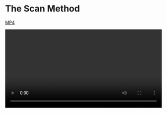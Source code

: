 

# The Scan Method
[MP4](http://flatiron-videos.s3.amazonaws.com/Ruby%20Tips/The%20Scan%20Method.mp4)

<video controls width="100%">
  <source src="http://flatiron-videos.s3.amazonaws.com/Ruby%20Tips/The%20Scan%20Method.mp4" type="video/mp4" >
    Your browser does not support the video tag. We recommend using Chrome
</video>
